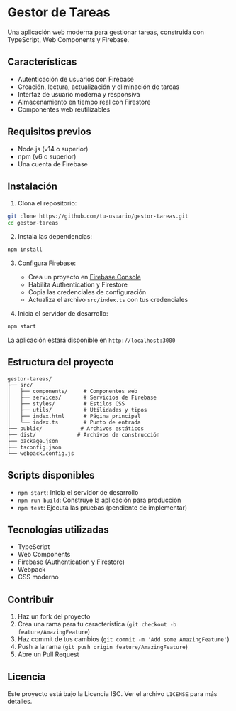 # Gestor de Tareas

Una aplicación web moderna para gestionar tareas, construida con TypeScript, Web Components y Firebase.

## Características

- Autenticación de usuarios con Firebase
- Creación, lectura, actualización y eliminación de tareas
- Interfaz de usuario moderna y responsiva
- Almacenamiento en tiempo real con Firestore
- Componentes web reutilizables

## Requisitos previos

- Node.js (v14 o superior)
- npm (v6 o superior)
- Una cuenta de Firebase

## Instalación

1. Clona el repositorio:
```bash
git clone https://github.com/tu-usuario/gestor-tareas.git
cd gestor-tareas
```

2. Instala las dependencias:
```bash
npm install
```

3. Configura Firebase:
   - Crea un proyecto en [Firebase Console](https://console.firebase.google.com)
   - Habilita Authentication y Firestore
   - Copia las credenciales de configuración
   - Actualiza el archivo `src/index.ts` con tus credenciales

4. Inicia el servidor de desarrollo:
```bash
npm start
```

La aplicación estará disponible en `http://localhost:3000`

## Estructura del proyecto

```
gestor-tareas/
├── src/
│   ├── components/     # Componentes web
│   ├── services/       # Servicios de Firebase
│   ├── styles/         # Estilos CSS
│   ├── utils/          # Utilidades y tipos
│   ├── index.html      # Página principal
│   └── index.ts        # Punto de entrada
├── public/            # Archivos estáticos
├── dist/             # Archivos de construcción
├── package.json
├── tsconfig.json
└── webpack.config.js
```

## Scripts disponibles

- `npm start`: Inicia el servidor de desarrollo
- `npm run build`: Construye la aplicación para producción
- `npm test`: Ejecuta las pruebas (pendiente de implementar)

## Tecnologías utilizadas

- TypeScript
- Web Components
- Firebase (Authentication y Firestore)
- Webpack
- CSS moderno

## Contribuir

1. Haz un fork del proyecto
2. Crea una rama para tu característica (`git checkout -b feature/AmazingFeature`)
3. Haz commit de tus cambios (`git commit -m 'Add some AmazingFeature'`)
4. Push a la rama (`git push origin feature/AmazingFeature`)
5. Abre un Pull Request

## Licencia

Este proyecto está bajo la Licencia ISC. Ver el archivo `LICENSE` para más detalles.

